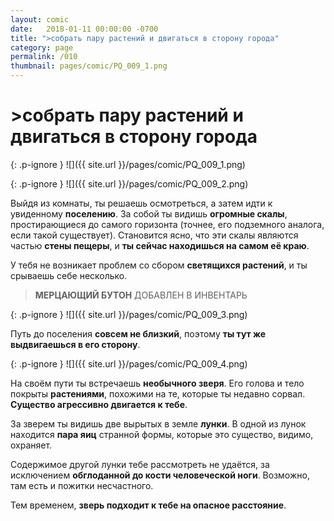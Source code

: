 ```yaml
---
layout: comic
date:   2018-01-11 00:00:00 -0700
title: ">собрать пару растений и двигаться в сторону города"
category: page
permalink: /010
thumbnail: pages/comic/PQ_009_1.png
---
```

# >собрать пару растений и двигаться в сторону города

{: .p-ignore }
![]({{ site.url }}/pages/comic/PQ_009_1.png)

{: .p-ignore }
![]({{ site.url }}/pages/comic/PQ_009_2.png)

Выйдя из комнаты, ты решаешь осмотреться, а затем идти к увиденному <strong>поселению</strong>. За собой ты видишь <strong>огромные скалы</strong>, простирающиеся до самого горизонта (точнее, его подземного аналога, если такой существует). Становится ясно, что эти скалы являются частью <strong>стены пещеры</strong>, и <strong>ты сейчас находишься на самом её краю</strong>.

У тебя не возникает проблем со сбором <strong>светящихся растений</strong>, и ты срываешь себе несколько.

<blockquote><strong>МЕРЦАЮЩИЙ БУТОН</strong> ДОБАВЛЕН В ИНВЕНТАРЬ</blockquote>

{: .p-ignore }
![]({{ site.url }}/pages/comic/PQ_009_3.png)

Путь до поселения <strong>совсем не близкий</strong>, поэтому <strong>ты тут же выдвигаешься в его сторону</strong>.

{: .p-ignore }
![]({{ site.url }}/pages/comic/PQ_009_4.png)

На своём пути ты встречаешь <strong>необычного зверя</strong>. Его голова и тело покрыты <strong>растениями</strong>, похожими на те, которые ты недавно сорвал. <strong>Существо агрессивно двигается к тебе</strong>.

За зверем ты видишь две вырытых в земле <strong>лунки</strong>. В одной из лунок находится <strong>пара яиц</strong> странной формы, которые это существо, видимо, охраняет.

Содержимое другой лунки тебе рассмотреть не удаётся, за исключением <strong>обглоданной до кости человеческой ноги</strong>. Возможно, там есть и пожитки несчастного.

Тем временем, <strong>зверь подходит к тебе на опасное расстояние</strong>.
